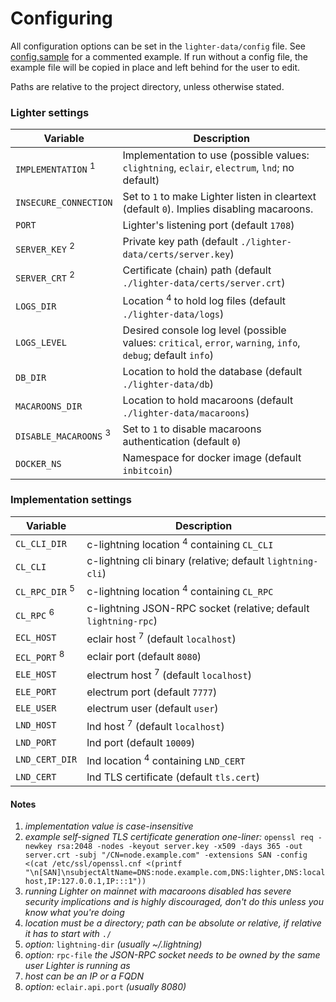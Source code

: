 # Configuring

All configuration options can be set in the `lighter-data/config` file.
See [config.sample](/lighter-data/config.sample) for a commented example.
If run without a config file, the example file will be copied in place and
left behind for the user to edit.

Paths are relative to the project directory, unless otherwise stated.

### Lighter settings

| Variable                      | Description                                                                |
| ----------------------------- | -------------------------------------------------------------------------- |
| `IMPLEMENTATION` <sup>1</sup> | Implementation to use (possible values: `clightning`, `eclair`, `electrum`, `lnd`; no default) |
| `INSECURE_CONNECTION`         | Set to `1` to make Lighter listen in cleartext (default `0`). Implies disabling macaroons. |
| `PORT`                        | Lighter's listening port (default `1708`)                                  |
| `SERVER_KEY` <sup>2</sup>     | Private key path (default `./lighter-data/certs/server.key`)               |
| `SERVER_CRT` <sup>2</sup>     | Certificate (chain) path (default `./lighter-data/certs/server.crt`)       |
| `LOGS_DIR`                    | Location <sup>4</sup> to hold log files (default `./lighter-data/logs`)    |
| `LOGS_LEVEL`                  | Desired console log level (possible values: `critical`, `error`, `warning`, `info`, `debug`; default `info`) |
| `DB_DIR`                      | Location to hold the database (default `./lighter-data/db`)                |
| `MACAROONS_DIR`               | Location to hold macaroons (default `./lighter-data/macaroons`)            |
| `DISABLE_MACAROONS` <sup>3</sup> | Set to `1` to disable macaroons authentication (default `0`)            |
| `DOCKER_NS`                   | Namespace for docker image (default `inbitcoin`)                           |

### Implementation settings

| Variable                     | Description                                                     |
| ---------------------------- | --------------------------------------------------------------- |
| `CL_CLI_DIR`                 | c-lightning location <sup>4</sup> containing `CL_CLI`           |
| `CL_CLI`                     | c-lightning  cli binary (relative; default `lightning-cli`)     |
| `CL_RPC_DIR` <sup>5</sup>    | c-lightning location <sup>4</sup> containing `CL_RPC`           |
| `CL_RPC` <sup>6</sup>        | c-lightning JSON-RPC socket (relative; default `lightning-rpc`) |
| `ECL_HOST`                   | eclair host <sup>7</sup> (default `localhost`)                  |
| `ECL_PORT` <sup>8</sup>      | eclair port (default `8080`)                                    |
| `ELE_HOST`                   | electrum host <sup>7</sup> (default `localhost`)                |
| `ELE_PORT`                   | electrum port (default `7777`)                                  |
| `ELE_USER`                   | electrum user (default `user`)                                  |
| `LND_HOST`                   | lnd host <sup>7</sup> (default `localhost`)                     |
| `LND_PORT`                   | lnd port (default `10009`)                                      |
| `LND_CERT_DIR`               | lnd location <sup>4</sup> containing `LND_CERT`                 |
| `LND_CERT`                   | lnd TLS certificate (default `tls.cert`)                        |


#### Notes

1. _implementation value is case-insensitive_
2. _example self-signed TLS certificate generation one-liner:_
   `openssl req -newkey rsa:2048 -nodes -keyout server.key -x509 -days 365 -out server.crt -subj "/CN=node.example.com" -extensions SAN -config <(cat /etc/ssl/openssl.cnf <(printf "\n[SAN]\nsubjectAltName=DNS:node.example.com,DNS:lighter,DNS:localhost,IP:127.0.0.1,IP:::1"))`
3. _running Lighter on mainnet with macaroons disabled has severe security
   implications and is highly discouraged, don't do this unless you know
   what you're doing_
4. _location must be a directory;
   path can be absolute or relative, if relative it has to start with_ `./`
5. _option:_ `lightning-dir` _(usually ~/.lightning)_
6. _option:_ `rpc-file` _the JSON-RPC socket needs to be owned by the same user
   Lighter is running as_
7. _host can be an IP or a FQDN_
8. _option:_ `eclair.api.port` _(usually 8080)_
